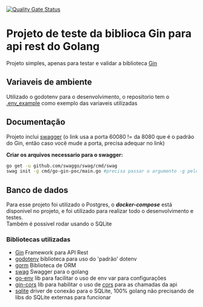 [![Quality Gate Status](https://sonarcloud.io/api/project_badges/measure?project=brunoshiroma_go-proxy&metric=alert_status)](https://sonarcloud.io/summary/new_code?id=brunoshiroma_go-proxy)
# Projeto de teste da biblioca Gin para api rest do Golang
Projeto simples, apenas para testar e validar a biblioteca [Gin](https://github.com/gin-gonic/gin)

## Variaveis de ambiente
Utilizado o godotenv para o desenvolvimento, o repositorio tem o [.env_example](.env_example) como exemplo das variaveis utilizadas

## Documentação
Projeto inclui [swagger](http://localhost:60080/swagger/index.html) (o link usa a porta 60080 != da 8080 que é o padrão do Gin, então caso você mude a porta, precisa adequar no link)    

**Criar os arquivos necessario para o swagger:**
```bash
go get -u github.com/swaggo/swag/cmd/swag
swag init -g cmd/go-gin-poc/main.go #precisa passar o argumento -g pelo arquivo main.go não estar no diretorio raiz
```
## Banco de dados
Para esse projeto foi utilizado o Postgres, o ***docker-compose*** está disponivel no projeto, e foi utilizado para realizar todo o desenvolvimento e testes.    
Também é possivel rodar usando o SQLite    

### Bibliotecas utilizadas
 * [Gin](https://github.com/gin-gonic/gin) Framework para API Rest
 * [godotenv](github.com/joho/godotenv) biblioteca para uso do 'padrão' dotenv
 * [gorm](https://gorm.io/index.html) Biblioteca de ORM
 * [swag](https://github.com/swaggo/gin-swagger) Swagger para o golang
 * [go-env](https://github.com/Netflix/go-env) lib para facilitar o uso de env var para configurações
 * [gin-cors](https://github.com/gin-contrib/cors) lib para habilitar o uso de [cors](https://developer.mozilla.org/pt-BR/docs/Web/HTTP/CORS) para as chamadas da api
 * [sqlite](https://github.com/glebarez/sqlite) driver de conexão para o SQLite, 100% golang não precisando de libs do SQLite externas para funcionar